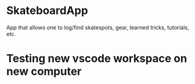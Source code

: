 # SkateboardApp
App that allows one to log/find skatespots, gear, learned tricks, tutorials, etc.
# Testing new vscode workspace on new computer